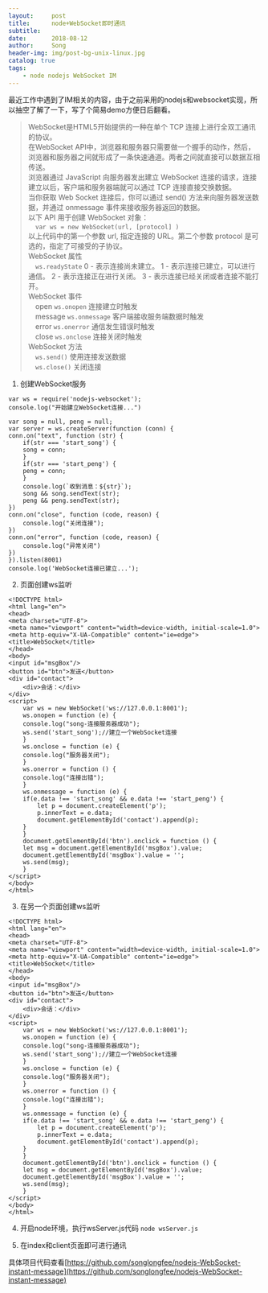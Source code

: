 ```yaml
---
layout:     post
title:      node+WebSocket即时通讯
subtitle:   
date:       2018-08-12
author:     Song
header-img: img/post-bg-unix-linux.jpg
catalog: true
tags:
    - node nodejs WebSocket IM
---
```


最近工作中遇到了IM相关的内容，由于之前采用的nodejs和websocket实现，所以抽空了解了一下，写了个简易demo方便日后翻看。

> WebSocket是HTML5开始提供的一种在单个 TCP 连接上进行全双工通讯的协议。<br>
> 在WebSocket API中，浏览器和服务器只需要做一个握手的动作，然后，浏览器和服务器之间就形成了一条快速通道。两者之间就直接可以数据互相传送。<br>
> 浏览器通过 JavaScript 向服务器发出建立 WebSocket 连接的请求，连接建立以后，客户端和服务器端就可以通过 TCP 连接直接交换数据。<br>
> 当你获取 Web Socket 连接后，你可以通过 send() 方法来向服务器发送数据，并通过 onmessage 事件来接收服务器返回的数据。<br>
> 以下 API 用于创建 WebSocket 对象：<br>
> &ensp;&ensp;`var ws = new WebSocket(url, [protocol] )`<br>
> 以上代码中的第一个参数 url, 指定连接的 URL。第二个参数 protocol 是可选的，指定了可接受的子协议。<br>
> WebSocket 属性<br>
> &ensp;&ensp;`ws.readyState`  0 - 表示连接尚未建立。 1 - 表示连接已建立，可以进行通信。 2 - 表示连接正在进行关闭。 3 - 表示连接已经关闭或者连接不能打开。<br>
> WebSocket 事件<br>
> &ensp;&ensp;open	`ws.onopen`	连接建立时触发<br>
> &ensp;&ensp;message	`ws.onmessage`	客户端接收服务端数据时触发<br>
> &ensp;&ensp;error	`ws.onerror`	通信发生错误时触发<br>
> &ensp;&ensp;close	`ws.onclose`	连接关闭时触发<br>
> WebSocket 方法<br>
> &ensp;&ensp;`ws.send()`   使用连接发送数据<br>
> &ensp;&ensp;`ws.close()`  关闭连接<br>

1. 创建WebSocket服务

```
var ws = require('nodejs-websocket');
console.log("开始建立WebSocket连接...")

var song = null, peng = null;
var server = ws.createServer(function (conn) {
conn.on("text", function (str) {
    if(str === 'start_song') {
    song = conn;
    }
    if(str === 'start_peng') {
    peng = conn;
    }
    console.log(`收到消息：${str}`);
    song && song.sendText(str);
    peng && peng.sendText(str);
})
conn.on("close", function (code, reason) {
    console.log("关闭连接");
})
conn.on("error", function (code, reason) {
    console.log("异常关闭")
})
}).listen(8001)
console.log('WebSocket连接已建立...');
```

2. 页面创建ws监听

```
<!DOCTYPE html>
<html lang="en">
<head>
<meta charset="UTF-8">
<meta name="viewport" content="width=device-width, initial-scale=1.0">
<meta http-equiv="X-UA-Compatible" content="ie=edge">
<title>WebSocket</title>
</head>
<body>
<input id="msgBox"/>
<button id="btn">发送</button>
<div id="contact">
    <div>会话：</div>
</div>
<script>
    var ws = new WebSocket('ws://127.0.0.1:8001');
    ws.onopen = function (e) {
    console.log("song-连接服务器成功");
    ws.send('start_song');//建立一个WebSocket连接
    }
    ws.onclose = function (e) {
    console.log("服务器关闭");
    }
    ws.onerror = function () {
    console.log("连接出错");
    }
    ws.onmessage = function (e) {
    if(e.data !== 'start_song' && e.data !== 'start_peng') {
        let p = document.createElement('p');
        p.innerText = e.data;
        document.getElementById('contact').append(p);
    }
    }
    document.getElementById('btn').onclick = function () {
    let msg = document.getElementById('msgBox').value;
    document.getElementById('msgBox').value = '';
    ws.send(msg);
    }
</script>
</body>
</html>
```

3. 在另一个页面创建ws监听

```
<!DOCTYPE html>
<html lang="en">
<head>
<meta charset="UTF-8">
<meta name="viewport" content="width=device-width, initial-scale=1.0">
<meta http-equiv="X-UA-Compatible" content="ie=edge">
<title>WebSocket</title>
</head>
<body>
<input id="msgBox"/>
<button id="btn">发送</button>
<div id="contact">
    <div>会话：</div>
</div>
<script>
    var ws = new WebSocket('ws://127.0.0.1:8001');
    ws.onopen = function (e) {
    console.log("song-连接服务器成功");
    ws.send('start_song');//建立一个WebSocket连接
    }
    ws.onclose = function (e) {
    console.log("服务器关闭");
    }
    ws.onerror = function () {
    console.log("连接出错");
    }
    ws.onmessage = function (e) {
    if(e.data !== 'start_song' && e.data !== 'start_peng') {
        let p = document.createElement('p');
        p.innerText = e.data;
        document.getElementById('contact').append(p);
    }
    }
    document.getElementById('btn').onclick = function () {
    let msg = document.getElementById('msgBox').value;
    document.getElementById('msgBox').value = '';
    ws.send(msg);
    }
</script>
</body>
</html>
```

4. 开启node环境，执行wsServer.js代码 `node wsServer.js`

5. 在index和client页面即可进行通讯

具体项目代码查看[https://github.com/songlongfee/nodejs-WebSocket-instant-message](https://github.com/songlongfee/nodejs-WebSocket-instant-message)
